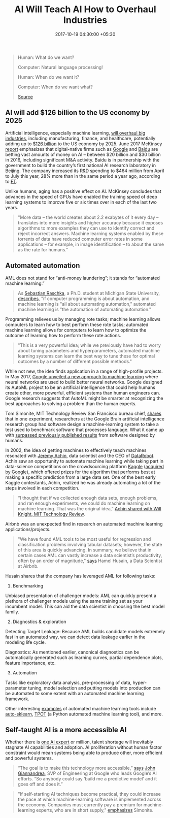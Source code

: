 ﻿---
title: AI Will Teach AI How to Overhaul Industries
date: 2017-10-19 04:30:00 +05:30
tags:
- artificial intelligence
- AI
- machine learning
- big data
- automation
Image: "/uploads/aiautomation.jpg"
Person: Elena Mesropyan
category:
- Enabling Technologies
Markets:
- China
- Asia
- US
- North America
Companies:
- Baidu
- Kaggle
- Google
- Airbnb
layout: post
---

> Human: What do we want? 
>
> Computer: Natural language processing! 
>
> Human: When do we want it?
>
> Computer: When do we want what? 
>
> [Source](https://twitter.com/yalabot/status/892874917817057281)

## AI will add $126 billion to the US economy by 2025

Artificial intelligence, especially machine learning, [will overhaul big industries](https://letstalkpayments.com/applying-ai-for-a-better-tomorrow/), including manufacturing, finance, and healthcare, potentially adding up to [$126 billion](https://www.mckinsey.com/business-functions/mckinsey-analytics/our-insights/how-artificial-intelligence-can-deliver-real-value-to-companies) to the US economy by 2025. June 2017 McKinsey [report](https://www.mckinsey.com/business-functions/mckinsey-analytics/our-insights/how-artificial-intelligence-can-deliver-real-value-to-companies) emphasizes that digital-native firms such as [Google](https://deepmind.com/blog/ai-and-neuroscience-virtuous-circle/) and [Baidu](https://www.wired.com/story/how-baidu-will-win-chinas-ai-raceand-maybe-the-worlds/) are betting vast amounts of money on AI – between $20 billion and $30 billion in 2016, including significant M&A activity. Baidu is in partnership with the government to build the country’s first national AI research laboratory in Beijing. The company increased its R&D spending to $464 million from April to July this year, 28% more than in the same period a year ago, according to [FT](https://www.ft.com/content/3bd8dc72-7c0a-11e7-9108-edda0bcbc928?mhq5j=e6).

Unlike humans, aging has a positive effect on AI. McKinsey concludes that advances in the speed of GPUs have enabled the training speed of deep learning systems to improve five or six times over in each of the last two years.

> "More data – the world creates about 2.2 exabytes of it every day – translates into more insights and higher accuracy because it exposes algorithms to more examples they can use to identify correct and reject incorrect answers. Machine learning systems enabled by these torrents of data have reduced computer error rates in some applications – for example, in image identification – to about the same as the rate for humans."

## Automated automation

AML does not stand for “anti-money laundering”; it stands for “automated machine learning.”

> As [Sebastian Raschka](https://www.linkedin.com/in/sebastianraschka/), a Ph.D. student at Michigan State University, [describes](https://www.kdnuggets.com/2017/01/current-state-automated-machine-learning.html), "if computer programming is about automation, and machine learning is "all about automating automation," automated machine learning is "the automation of automating automation." 

Programming relieves us by managing rote tasks; machine learning allows computers to learn how to best perform these rote tasks; automated machine learning allows for computers to learn how to optimize the outcome of learning how to perform these rote actions.

> "This is a very powerful idea; while we previously have had to worry about tuning parameters and hyperparameters, automated machine learning systems can learn the best way to tune these for optimal outcomes by a number of different possible methods."

While not new, the idea finds application in a range of high-profile projects. In May 2017, [Google unveiled a new approach to machine learning](https://www.sciencealert.com/google-is-improving-its-artificial-intelligence-with-artificial-intelligence) where neural networks are used to build better neural networks. Google designed its AutoML project to be an artificial intelligence that could help humans create other, more powerful, efficient systems than human engineers can. Google research suggests that AutoML might be smarter at recognizing the best approaches to solving a problem than the human experts.

Tom Simonite, MIT Technology Review San Francisco bureau chief, [shares](https://www.technologyreview.com/s/603381/ai-software-learns-to-make-ai-software/?set=603387) that in one experiment, researchers at the Google Brain artificial intelligence research group had software design a machine-learning system to take a test used to benchmark software that processes language. What it came up with [surpassed previously published results](https://arxiv.org/abs/1611.01578) from software designed by humans.

In 2002, the idea of getting machines to effectively teach machines resonated with [Jeremy Achin](https://www.linkedin.com/in/jeremy-achin-b425583a/), data scientist and the CEO of [DataRobot](https://www.datarobot.com/). Achin saw an opportunity to automate machine learning while taking part in data-science competitions on the crowdsourcing platform [Kaggle](https://www.kaggle.com/) ([acquired by Google](https://techcrunch.com/2017/03/07/google-is-acquiring-data-science-community-kaggle/)), which offered prizes for the algorithm that performs best at making a specific prediction from a large data set. One of the best early Kaggle contestants, Achin, realized he was already automating a lot of the steps involved in each competition. 

> “I thought that if we collected enough data sets, enough problems, and ran enough experiments, we could do machine learning on machine learning. That was the original idea,” [Achin shared with Will Knight, MIT Technology Review](https://www.technologyreview.com/s/608921/ai-algorithms-are-starting-to-teach-ai-algorithms/).

Airbnb was an unexpected find in research on automated machine learning applications/projects. 

> "We have found AML tools to be most useful for regression and classification problems involving tabular datasets; however, the state of this area is quickly advancing. In summary, we believe that in certain cases AML can vastly increase a data scientist’s productivity, often by an order of magnitude," [says](https://medium.com/airbnb-engineering/automated-machine-learning-a-paradigm-shift-that-accelerates-data-scientist-productivity-airbnb-f1f8a10d61f8) Hamel Husain, a Data Scientist at Airbnb. 

Husain shares that the company has leveraged AML for following tasks:

1. Benchmarking

Unbiased presentation of challenger models: AML can quickly present a plethora of challenger models using the same training set as your incumbent model. This can aid the data scientist in choosing the best model family.

2. Diagnostics & exploration

Detecting Target Leakage: Because AML builds candidate models extremely fast in an automated way, we can detect data leakage earlier in the modeling life cycle.

Diagnostics: As mentioned earlier, canonical diagnostics can be automatically generated such as learning curves, partial dependence plots, feature importance, etc.

3. Automation

Tasks like exploratory data analysis, pre-processing of data, hyper-parameter tuning, model selection and putting models into production can be automated to some extent with an automated machine learning framework.

Other interesting [examples](https://www.infoworld.com/article/3226468/machine-learning/6-machine-learning-projects-to-automate-machine-learning.html) of automated machine learning tools include [auto-sklearn](https://automl.github.io/auto-sklearn/stable/), [TPOT](https://rhiever.github.io/tpot/) (a Python automated machine learning tool), and more.

## Self-taught AI is a more accessible AI

Whether there is [one AI expert](https://www.technologyreview.com/s/608573/andrew-ngs-next-trick-training-a-million-ai-experts/) or million, talent shortage will inevitably stagnate AI capabilities and adoption. AI proliferation without human factor constraint would mean systems being able to produce other, more efficient and powerful systems. 

> “The goal is to make this technology more accessible,” [says](https://www.technologyreview.com/s/608921/ai-algorithms-are-starting-to-teach-ai-algorithms/) [John Giannandrea](https://www.linkedin.com/in/johngiannandrea/), SVP of Engineering at Google who leads Google’s AI efforts. “So anybody could say ‘build me a predictive model’ and it goes off and does it.”

> "If self-starting AI techniques become practical, they could increase the pace at which machine-learning software is implemented across the economy. Companies must currently pay a premium for machine-learning experts, who are in short supply," [emphasizes](https://www.technologyreview.com/s/603381/ai-software-learns-to-make-ai-software/?set=603387) Simonite.